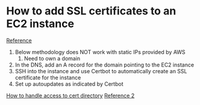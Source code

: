 # How to add SSL certificates to an EC2 instance

[Reference](https://certbot.eff.org/)

1. Below methodology does NOT work with static IPs provided by AWS
   1. Need to own a domain
1. In the DNS, add an A record for the domain pointing to the EC2 instance
1. SSH into the instance and use Certbot to automatically create an SSL certificate for the instance
1. Set up autoupdates as indicated by Certbot

[How to handle access to cert directory](https://stackoverflow.com/questions/48078083/lets-encrypt-ssl-couldnt-start-by-error-eacces-permission-denied-open-et)
[Reference 2](https://stackoverflow.com/questions/48755030/node-js-fs-cannot-read-certificate-from-letsencrpyt)
